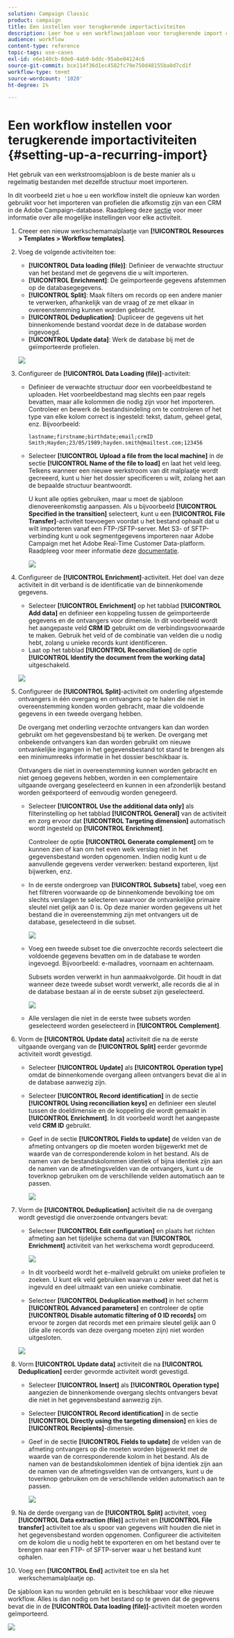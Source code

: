 ```yaml
---
solution: Campaign Classic
product: campaign
title: Een instellen voor terugkerende importactiviteiten
description: Leer hoe u een workflowsjabloon voor terugkerende import configureert.
audience: workflow
content-type: reference
topic-tags: use-cases
exl-id: e6e140cb-8de0-4ab9-bddc-95abe04124c6
source-git-commit: bce114f36d1ec4582fc79e750d48155ba0d7cd1f
workflow-type: tm+mt
source-wordcount: '1020'
ht-degree: 1%

---
```


# Een workflow instellen voor terugkerende importactiviteiten {#setting-up-a-recurring-import}

Het gebruik van een werkstroomsjabloon is de beste manier als u regelmatig bestanden met dezelfde structuur moet importeren.

In dit voorbeeld ziet u hoe u een workflow instelt die opnieuw kan worden gebruikt voor het importeren van profielen die afkomstig zijn van een CRM in de Adobe Campaign-database. Raadpleeg deze [sectie](../../workflow/using/about-activities.md) voor meer informatie over alle mogelijke instellingen voor elke activiteit.

1. Creeer een nieuw werkschemamalplaatje van **[!UICONTROL Resources > Templates > Workflow templates]**.
1. Voeg de volgende activiteiten toe:

   * **[!UICONTROL Data loading (file)]**: Definieer de verwachte structuur van het bestand met de gegevens die u wilt importeren.
   * **[!UICONTROL Enrichment]**: De geïmporteerde gegevens afstemmen op de databasegegevens.
   * **[!UICONTROL Split]**: Maak filters om records op een andere manier te verwerken, afhankelijk van de vraag of ze met elkaar in overeenstemming kunnen worden gebracht.
   * **[!UICONTROL Deduplication]**: Dupliceer de gegevens uit het binnenkomende bestand voordat deze in de database worden ingevoegd.
   * **[!UICONTROL Update data]**: Werk de database bij met de geïmporteerde profielen.

   ![](assets/import_template_example0.png)

1. Configureer de **[!UICONTROL Data Loading (file)]**-activiteit:

   * Definieer de verwachte structuur door een voorbeeldbestand te uploaden. Het voorbeeldbestand mag slechts een paar regels bevatten, maar alle kolommen die nodig zijn voor het importeren. Controleer en bewerk de bestandsindeling om te controleren of het type van elke kolom correct is ingesteld: tekst, datum, geheel getal, enz. Bijvoorbeeld:

      ```
      lastname;firstname;birthdate;email;crmID
      Smith;Hayden;23/05/1989;hayden.smith@mailtest.com;123456
      ```

   * Selecteer **[!UICONTROL Upload a file from the local machine]** in de sectie **[!UICONTROL Name of the file to load]** en laat het veld leeg. Telkens wanneer een nieuwe werkstroom van dit malplaatje wordt gecreeerd, kunt u hier het dossier specificeren u wilt, zolang het aan de bepaalde structuur beantwoordt.

      U kunt alle opties gebruiken, maar u moet de sjabloon dienovereenkomstig aanpassen. Als u bijvoorbeeld **[!UICONTROL Specified in the transition]** selecteert, kunt u een **[!UICONTROL File Transfer]**-activiteit toevoegen voordat u het bestand ophaalt dat u wilt importeren vanaf een FTP-/SFTP-server. Met S3- of SFTP-verbinding kunt u ook segmentgegevens importeren naar Adobe Campaign met het Adobe Real-Time Customer Data-platform. Raadpleeg voor meer informatie deze [documentatie](https://experienceleague.adobe.com/docs/experience-platform/destinations/catalog/email-marketing/adobe-campaign.html).

      ![](assets/import_template_example1.png)

1. Configureer de **[!UICONTROL Enrichment]**-activiteit. Het doel van deze activiteit in dit verband is de identificatie van de binnenkomende gegevens.

   * Selecteer **[!UICONTROL Enrichment]** op het tabblad **[!UICONTROL Add data]** en definieer een koppeling tussen de geïmporteerde gegevens en de ontvangers voor dimensie. In dit voorbeeld wordt het aangepaste veld **CRM ID** gebruikt om de verbindingsvoorwaarde te maken. Gebruik het veld of de combinatie van velden die u nodig hebt, zolang u unieke records kunt identificeren.
   * Laat op het tabblad **[!UICONTROL Reconciliation]** de optie **[!UICONTROL Identify the document from the working data]** uitgeschakeld.

   ![](assets/import_template_example2.png)

1. Configureer de **[!UICONTROL Split]**-activiteit om onderling afgestemde ontvangers in één overgang en ontvangers op te halen die niet in overeenstemming konden worden gebracht, maar die voldoende gegevens in een tweede overgang hebben.

   De overgang met onderling verzochte ontvangers kan dan worden gebruikt om het gegevensbestand bij te werken. De overgang met onbekende ontvangers kan dan worden gebruikt om nieuwe ontvankelijke ingangen in het gegevensbestand tot stand te brengen als een minimumreeks informatie in het dossier beschikbaar is.

   Ontvangers die niet in overeenstemming kunnen worden gebracht en niet genoeg gegevens hebben, worden in een complementaire uitgaande overgang geselecteerd en kunnen in een afzonderlijk bestand worden geëxporteerd of eenvoudig worden genegeerd.

   * Selecteer **[!UICONTROL Use the additional data only]** als filterinstelling op het tabblad **[!UICONTROL General]** van de activiteit en zorg ervoor dat **[!UICONTROL Targeting dimension]** automatisch wordt ingesteld op **[!UICONTROL Enrichment]**.

      Controleer de optie **[!UICONTROL Generate complement]** om te kunnen zien of kan om het even welk verslag niet in het gegevensbestand worden opgenomen. Indien nodig kunt u de aanvullende gegevens verder verwerken: bestand exporteren, lijst bijwerken, enz.

   * In de eerste ondergroep van **[!UICONTROL Subsets]** tabel, voeg een het filtreren voorwaarde op de binnenkomende bevolking toe om slechts verslagen te selecteren waarvoor de ontvankelijke primaire sleutel niet gelijk aan 0 is. Op deze manier worden gegevens uit het bestand die in overeenstemming zijn met ontvangers uit de database, geselecteerd in die subset.

      ![](assets/import_template_example3.png)

   * Voeg een tweede subset toe die onverzochte records selecteert die voldoende gegevens bevatten om in de database te worden ingevoegd. Bijvoorbeeld: e-mailadres, voornaam en achternaam.

      Subsets worden verwerkt in hun aanmaakvolgorde. Dit houdt in dat wanneer deze tweede subset wordt verwerkt, alle records die al in de database bestaan al in de eerste subset zijn geselecteerd.

      ![](assets/import_template_example3_2.png)

   * Alle verslagen die niet in de eerste twee subsets worden geselecteerd worden geselecteerd in **[!UICONTROL Complement]**.

1. Vorm de **[!UICONTROL Update data]** activiteit die na de eerste uitgaande overgang van de **[!UICONTROL Split]** eerder gevormde activiteit wordt gevestigd.

   * Selecteer **[!UICONTROL Update]** als **[!UICONTROL Operation type]** omdat de binnenkomende overgang alleen ontvangers bevat die al in de database aanwezig zijn.
   * Selecteer **[!UICONTROL Record identification]** in de sectie **[!UICONTROL Using reconciliation keys]** en definieer een sleutel tussen de doeldimensie en de koppeling die wordt gemaakt in **[!UICONTROL Enrichment]**. In dit voorbeeld wordt het aangepaste veld **CRM ID** gebruikt.
   * Geef in de sectie **[!UICONTROL Fields to update]** de velden van de afmeting ontvangers op die moeten worden bijgewerkt met de waarde van de corresponderende kolom in het bestand. Als de namen van de bestandskolommen identiek of bijna identiek zijn aan de namen van de afmetingsvelden van de ontvangers, kunt u de toverknop gebruiken om de verschillende velden automatisch aan te passen.

      ![](assets/import_template_example6.png)

1. Vorm de **[!UICONTROL Deduplication]** activiteit die na de overgang wordt gevestigd die onverzoende ontvangers bevat:

   * Selecteer **[!UICONTROL Edit configuration]** en plaats het richten afmeting aan het tijdelijke schema dat van **[!UICONTROL Enrichment]** activiteit van het werkschema wordt geproduceerd.

      ![](assets/import_template_example4.png)

   * In dit voorbeeld wordt het e-mailveld gebruikt om unieke profielen te zoeken. U kunt elk veld gebruiken waarvan u zeker weet dat het is ingevuld en deel uitmaakt van een unieke combinatie.
   * Selecteer **[!UICONTROL Deduplication method]** in het scherm **[!UICONTROL Advanced parameters]** en controleer de optie **[!UICONTROL Disable automatic filtering of 0 ID records]** om ervoor te zorgen dat records met een primaire sleutel gelijk aan 0 (die alle records van deze overgang moeten zijn) niet worden uitgesloten.

   ![](assets/import_template_example7.png)

1. Vorm **[!UICONTROL Update data]** activiteit die na **[!UICONTROL Deduplication]** eerder gevormde activiteit wordt gevestigd.

   * Selecteer **[!UICONTROL Insert]** als **[!UICONTROL Operation type]** aangezien de binnenkomende overgang slechts ontvangers bevat die niet in het gegevensbestand aanwezig zijn.
   * Selecteer **[!UICONTROL Record identification]** in de sectie **[!UICONTROL Directly using the targeting dimension]** en kies de **[!UICONTROL Recipients]**-dimensie.
   * Geef in de sectie **[!UICONTROL Fields to update]** de velden van de afmeting ontvangers op die moeten worden bijgewerkt met de waarde van de corresponderende kolom in het bestand. Als de namen van de bestandskolommen identiek of bijna identiek zijn aan de namen van de afmetingsvelden van de ontvangers, kunt u de toverknop gebruiken om de verschillende velden automatisch aan te passen.

      ![](assets/import_template_example8.png)

1. Na de derde overgang van de **[!UICONTROL Split]** activiteit, voeg **[!UICONTROL Data extraction (file)]** activiteit en **[!UICONTROL File transfer]** activiteit toe als u spoor van gegevens wilt houden die niet in het gegevensbestand worden opgenomen. Configureer die activiteiten om de kolom die u nodig hebt te exporteren en om het bestand over te brengen naar een FTP- of SFTP-server waar u het bestand kunt ophalen.
1. Voeg een **[!UICONTROL End]** activiteit toe en sla het werkschemamalplaatje op.

De sjabloon kan nu worden gebruikt en is beschikbaar voor elke nieuwe workflow. Alles is dan nodig om het bestand op te geven dat de gegevens bevat die in de **[!UICONTROL Data loading (file)]**-activiteit moeten worden geïmporteerd.

![](assets/import_template_example9.png)
